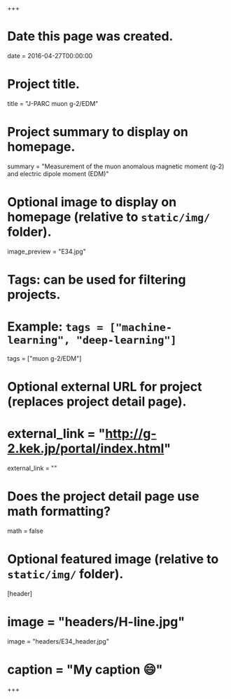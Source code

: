 +++
# Date this page was created.
date = 2016-04-27T00:00:00

# Project title.
title = "J-PARC muon g-2/EDM"

# Project summary to display on homepage.
summary = "Measurement of the muon anomalous magnetic moment (g-2) and electric dipole moment (EDM)"

# Optional image to display on homepage (relative to `static/img/` folder).
image_preview = "E34.jpg"

# Tags: can be used for filtering projects.
# Example: `tags = ["machine-learning", "deep-learning"]`
tags = ["muon g-2/EDM"]

# Optional external URL for project (replaces project detail page).
# external_link = "http://g-2.kek.jp/portal/index.html"
external_link = ""

# Does the project detail page use math formatting?
math = false

# Optional featured image (relative to `static/img/` folder).
[header]
# image = "headers/H-line.jpg"
image = "headers/E34_header.jpg"
# caption = "My caption :smile:"

+++

